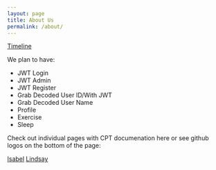 ```yaml
---
layout: page
title: About Us
permalink: /about/
---
```


[Timeline](https://github.com/users/iKAN2025/projects/4) 



We plan to have:

- JWT Login
- JWT Admin
- JWT Register
- Grab Decoded User ID/With JWT
- Grab Decoded User Name
- Profile
- Exercise 
- Sleep


Check out individual pages with CPT documenation here  or see github logos on the bottom of the page:


[Isabel](https://ikan2025.github.io/Nighthawk-Pages//2023/08/16/blog.html)
[Lindsay](https://lin-ct.github.io/stu2/2024/03/08/Individual_Seed_IPYNB_2_.html)




